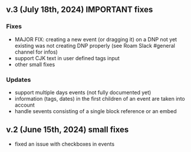 ## v.3 (July 18th, 2024) IMPORTANT fixes

### Fixes
- MAJOR FIX: creating a new event (or dragging it) on a DNP not yet existing was not creating DNP properly (see Roam Slack #general channel for infos)
- support CJK text in user defined tags input
- other small fixes

### Updates
- support multiple days events (not fully documented yet)
- information (tags, dates) in the first children of an event are taken into account
- handle sevents consisting of a single block reference or an embed

## v.2 (June 15th, 2024) small fixes

- fixed an issue with checkboxes in events
